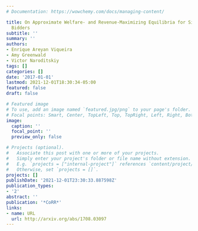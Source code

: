 ```yaml
---
# Documentation: https://wowchemy.com/docs/managing-content/

title: On Approximate Welfare- and Revenue-Maximizing Equilibria for Size-Interchangeable
  Bidders
subtitle: ''
summary: ''
authors:
- Enrique Areyan Viqueira
- Amy Greenwald
- Victor Naroditskiy
tags: []
categories: []
date: '2017-01-01'
lastmod: 2021-12-01T18:30:34-05:00
featured: false
draft: false

# Featured image
# To use, add an image named `featured.jpg/png` to your page's folder.
# Focal points: Smart, Center, TopLeft, Top, TopRight, Left, Right, BottomLeft, Bottom, BottomRight.
image:
  caption: ''
  focal_point: ''
  preview_only: false

# Projects (optional).
#   Associate this post with one or more of your projects.
#   Simply enter your project's folder or file name without extension.
#   E.g. `projects = ["internal-project"]` references `content/project/deep-learning/index.md`.
#   Otherwise, set `projects = []`.
projects: []
publishDate: '2021-12-01T23:30:33.887598Z'
publication_types:
- '2'
abstract: ''
publication: '*CoRR*'
links:
- name: URL
  url: http://arxiv.org/abs/1708.03097
---
```

